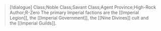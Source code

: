 >[!dialogue] Class;Noble Class;Savant Class;Agent Province;High-Rock Author;R-Zero
>The primary Imperial factions are the [[Imperial Legion]], the [[Imperial Government]], the [[Nine Divines]] cult and the [[Imperial Guilds]].